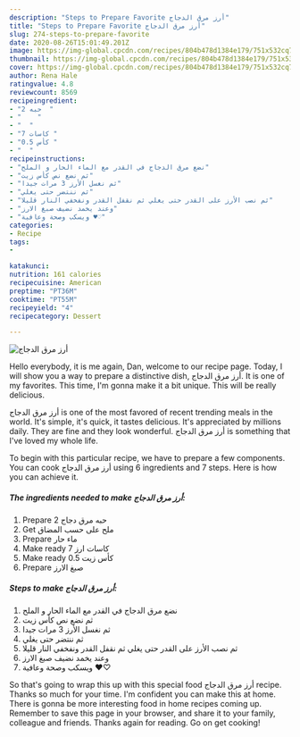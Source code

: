 ```yaml
---
description: "Steps to Prepare Favorite أرز مرق الدجاج"
title: "Steps to Prepare Favorite أرز مرق الدجاج"
slug: 274-steps-to-prepare-favorite
date: 2020-08-26T15:01:49.201Z
image: https://img-global.cpcdn.com/recipes/804b478d1384e179/751x532cq70/الصورة-الرئيسية-لوصفةأرز-مرق-الدجاج.jpg
thumbnail: https://img-global.cpcdn.com/recipes/804b478d1384e179/751x532cq70/الصورة-الرئيسية-لوصفةأرز-مرق-الدجاج.jpg
cover: https://img-global.cpcdn.com/recipes/804b478d1384e179/751x532cq70/الصورة-الرئيسية-لوصفةأرز-مرق-الدجاج.jpg
author: Rena Hale
ratingvalue: 4.8
reviewcount: 8569
recipeingredient:
- "2 حبه  "
- "    "
- "  "
- "7 كاسات "
- "0.5 كأس "
- "  "
recipeinstructions:
- "نضع مرق الدجاج في القدر مع الماء الحار و الملح"
- "ثم نضع نص كأس زيت"
- "ثم نغسل الأرز 3 مرات جيدا"
- "ثم ننتضر حتى يغلي"
- "ثم نصب الأرز على القدر حتى يغلي ثم نقفل القدر ونفخفي النار قليلا"
- "وعند يخمد نضيف صبغ الارز"
- "ويسكب وصحة وعافية ♥♡"
categories:
- Recipe
tags:
- 

katakunci:  
nutrition: 161 calories
recipecuisine: American
preptime: "PT36M"
cooktime: "PT55M"
recipeyield: "4"
recipecategory: Dessert

---
```



![أرز مرق الدجاج](https://img-global.cpcdn.com/recipes/804b478d1384e179/751x532cq70/الصورة-الرئيسية-لوصفةأرز-مرق-الدجاج.jpg)

Hello everybody, it is me again, Dan, welcome to our recipe page. Today, I will show you a way to prepare a distinctive dish, أرز مرق الدجاج. It is one of my favorites. This time, I'm gonna make it a bit unique. This will be really delicious.

أرز مرق الدجاج is one of the most favored of recent trending meals in the world. It's simple, it's quick, it tastes delicious. It's appreciated by millions daily. They are fine and they look wonderful. أرز مرق الدجاج is something that I've loved my whole life.




To begin with this particular recipe, we have to prepare a few components. You can cook أرز مرق الدجاج using 6 ingredients and 7 steps. Here is how you can achieve it.

<!--inarticleads1-->

##### The ingredients needed to make أرز مرق الدجاج:

1. Prepare 2 حبه مرق دجاج
1. Get  ملح على حسب المضاق
1. Prepare  ماء حار
1. Make ready 7 كاسات ارز
1. Make ready 0.5 كأس زيت
1. Prepare  صبغ الارز




<!--inarticleads2-->

##### Steps to make أرز مرق الدجاج:

1. نضع مرق الدجاج في القدر مع الماء الحار و الملح
1. ثم نضع نص كأس زيت
1. ثم نغسل الأرز 3 مرات جيدا
1. ثم ننتضر حتى يغلي
1. ثم نصب الأرز على القدر حتى يغلي ثم نقفل القدر ونفخفي النار قليلا
1. وعند يخمد نضيف صبغ الارز
1. ويسكب وصحة وعافية ♥♡




So that's going to wrap this up with this special food أرز مرق الدجاج recipe. Thanks so much for your time. I'm confident you can make this at home. There is gonna be more interesting food in home recipes coming up. Remember to save this page in your browser, and share it to your family, colleague and friends. Thanks again for reading. Go on get cooking!
